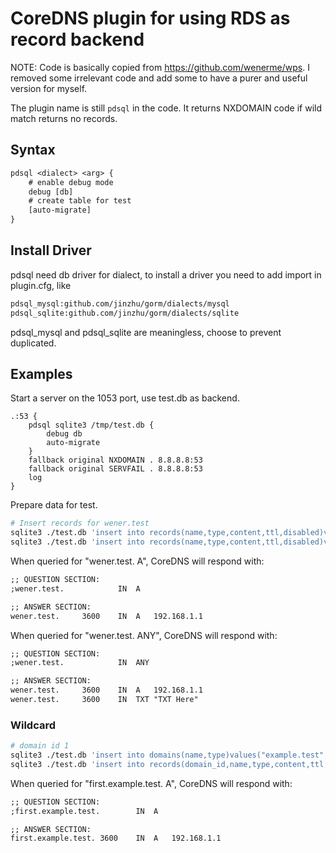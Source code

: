 # CoreDNS plugin for using RDS as record backend

NOTE: Code is basically copied from https://github.com/wenerme/wps. I removed some irrelevant code and add some to have a purer and useful version for myself.

The plugin name is still `pdsql` in the code. It returns NXDOMAIN code if wild match returns no records.

## Syntax

``` txt
pdsql <dialect> <arg> {
    # enable debug mode
    debug [db]
    # create table for test
    [auto-migrate]
}
```

## Install Driver
pdsql need db driver for dialect, to install a driver you need to add import in plugin.cfg, like

``` txt
pdsql_mysql:github.com/jinzhu/gorm/dialects/mysql
pdsql_sqlite:github.com/jinzhu/gorm/dialects/sqlite
```

pdsql_mysql and pdsql_sqlite are meaningless, choose to prevent duplicated.

## Examples

Start a server on the 1053 port, use test.db as backend.

``` corefile
.:53 {
    pdsql sqlite3 /tmp/test.db {
        debug db
        auto-migrate
    }
	fallback original NXDOMAIN . 8.8.8.8:53
	fallback original SERVFAIL . 8.8.8.8:53
	log
}
```

Prepare data for test.

``` bash
# Insert records for wener.test
sqlite3 ./test.db 'insert into records(name,type,content,ttl,disabled)values("wener.test","A","192.168.1.1",3600,0)'
sqlite3 ./test.db 'insert into records(name,type,content,ttl,disabled)values("wener.test","TXT","TXT Here",3600,0)'
```

When queried for "wener.test. A", CoreDNS will respond with:

``` txt
;; QUESTION SECTION:
;wener.test.			IN	A

;; ANSWER SECTION:
wener.test.		3600	IN	A	192.168.1.1
```

When queried for "wener.test. ANY", CoreDNS will respond with:

``` txt
;; QUESTION SECTION:
;wener.test.			IN	ANY

;; ANSWER SECTION:
wener.test.		3600	IN	A	192.168.1.1
wener.test.		3600	IN	TXT	"TXT Here"
```

### Wildcard

``` bash
# domain id 1
sqlite3 ./test.db 'insert into domains(name,type)values("example.test","NATIVE")'
sqlite3 ./test.db 'insert into records(domain_id,name,type,content,ttl,disabled)values(1,"*.example.test","A","192.168.1.1",3600,0)'
```

When queried for "first.example.test. A", CoreDNS will respond with:

``` txt
;; QUESTION SECTION:
;first.example.test.		IN	A

;; ANSWER SECTION:
first.example.test.	3600	IN	A	192.168.1.1
```
